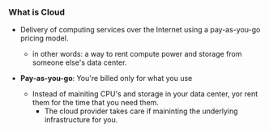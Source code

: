 ### What is Cloud

* Delivery of computing services over the Internet using a pay-as-you-go pricing model.
  * in other words: a way to rent compute power and storage from someone else's data center.

* **Pay-as-you-go**: You're billed only for what you use
  * Instead of mainiting CPU's and storage in your data center, yor rent them for the time that you need them.
     * The cloud provider takes care if maininting the underlying infrastructure for you. 
